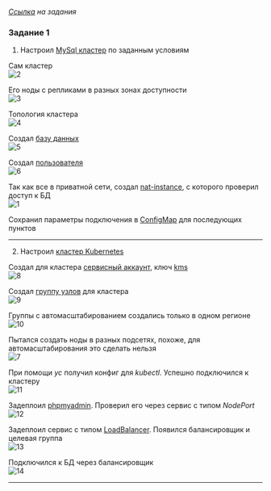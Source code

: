 
_[Ссылка](https://github.com/netology-code/clokub-homeworks/blob/clokub-5/15.4.md) на задания_

### Задание 1

1. Настроил [MySql кластер](./terraform_host/mysqlcluster.tf) по заданным условиям

Сам кластер  
![2](./attachment/2.jpg)

Его ноды с репликами в разных зонах доступности  
![3](./attachment/3.jpg)

Топология кластера  
![4](./attachment/4.jpg)

Создал [базу данных](./terraform_host/mysqldatabase.tf)  
![5](./attachment/5.jpg)

Создал [пользователя](./terraform_host/mysqluser.tf)  
![6](./attachment/6.jpg)

Так как все в приватной сети, создал [nat-instance](./terraform_host/nat-instance.tf.bak), с которого проверил доступ к БД  
![1](./attachment/1.jpg)

Сохранил параметры подключения в [ConfigMap](./terraform_host/db_configmap.tf) для последующих пунктов  

---

2. Настроил [кластер Kubernetes](./terraform_host/kubercluster.tf)

Создал для кластера [сервисный аккаунт](./terraform_host/kuberservice_accounts.tf), ключ [kms](./terraform_host/kms.tf)  
![8](./attachment/8.jpg)

Создал [группу узлов](./terraform_host/kubercluster_group.tf) для кластера  
![9](./attachment/9.jpg)

Группы с автомасштабированием создались только в одном регионе  
![10](./attachment/10.jpg)

Пытался создать ноды в разных подсетях, похоже, для автомасштабирования это сделать нельзя  
![7](./attachment/7.jpg)

При помощи _yc_ получил конфиг для _kubectl_. Успешно подключился к кластеру  
![11](./attachment/11.jpg)

Задеплоил [phpmyadmin](./manifest/deployment.yaml). Проверил его через сервис с типом _NodePort_  
![12](./attachment/12.jpg)

Задеплоил сервис с типом [LoadBalancer](./manifest/service.yaml). Появился балансировщик и целевая группа  
![13](./attachment/13.jpg)

Подключился к БД через балансировщик  
![14](./attachment/14.jpg)

---